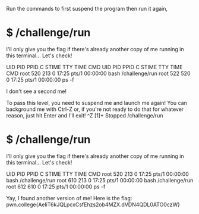 Run the commands to first suspend the program then run it again,

# $ /challenge/run
I'll only give you the flag if there's already another copy of me running in 
this terminal... Let's check!

UID          PID    PPID  C STIME TTY          TIME CMD
UID          PID    PPID  C STIME TTY          TIME CMD
root         520     213  0 17:25 pts/1    00:00:00 bash /challenge/run
root         522     520  0 17:25 pts/1    00:00:00 ps -f

I don't see a second me!

To pass this level, you need to suspend me and launch me again! You can 
background me with Ctrl-Z or, if you're not ready to do that for whatever 
reason, just hit Enter and I'll exit!
^Z
[1]+  Stopped                 /challenge/run


# $ /challenge/run
I'll only give you the flag if there's already another copy of me running in 
this terminal... Let's check!

UID          PID    PPID  C STIME TTY          TIME CMD
root         520     213  0 17:25 pts/1    00:00:00 bash /challenge/run
root         610     213  0 17:25 pts/1    00:00:00 bash /challenge/run
root         612     610  0 17:25 pts/1    00:00:00 ps -f

Yay, I found another version of me! Here is the flag:
pwn.college{AeliT6kJQLpcxCsfEhzs2ob4MZX.dVDN4QDL0ATO0czW}

